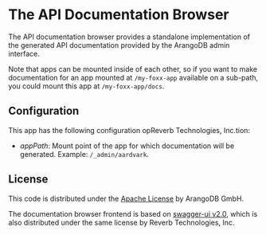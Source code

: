 # The API Documentation Browser

The API documentation browser provides a standalone implementation of the generated API documentation provided by the ArangoDB admin interface.

Note that apps can be mounted inside of each other, so if you want to make documentation for an app mounted at `/my-foxx-app` available on a sub-path, you could mount this app at `/my-foxx-app/docs`.

## Configuration

This app has the following configuration opReverb Technologies, Inc.tion:

* *appPath*: Mount point of the app for which documentation will be generated. Example: `/_admin/aardvark`.

## License

This code is distributed under the [Apache License](http://www.apache.org/licenses/LICENSE-2.0) by ArangoDB GmbH.

The documentation browser frontend is based on [swagger-ui v2.0](https://github.com/swagger-api/swagger-ui), which is also distributed under the same license by Reverb Technologies, Inc.